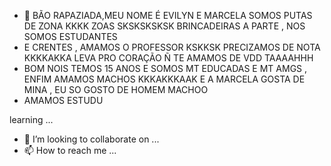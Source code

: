 - 👋 BÃO RAPAZIADA,MEU NOME É EVILYN E MARCELA SOMOS PUTAS DE ZONA KKKK ZOAS SKSKSKSKSK BRINCADEIRAS A PARTE , NOS SOMOS ESTUDANTES
- E CRENTES , AMAMOS O PROFESSOR KSKKSK PRECIZAMOS DE NOTA KKKKAKKA LEVA PRO CORAÇÃO Ñ TE AMAMOS DE VDD TAAAAHHH
- BOM NOIS TEMOS 15 ANOS E SOMOS MT EDUCADAS E MT AMGS , ENFIM AMAMOS MACHOS KKKAKKKAAK E A MARCELA GOSTA DE MINA , EU SO GOSTO DE HOMEM MACHOO
- AMAMOS ESTUDU

learning ...
- 💞️ I’m looking to collaborate on ...
- 📫 How to reach me ...

<!---
dudapumemarques/dudapumemarques is a ✨ special ✨ repository because its `README.md` (this file) appears on your GitHub profile.
You can click the Preview link to take a look at your changes.
--->
